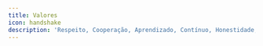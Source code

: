 ```yaml
---
title: Valores
icon: handshake
description: 'Respeito, Cooperação, Aprendizado, Contínuo, Honestidade, Responsabilidade'
---
```


